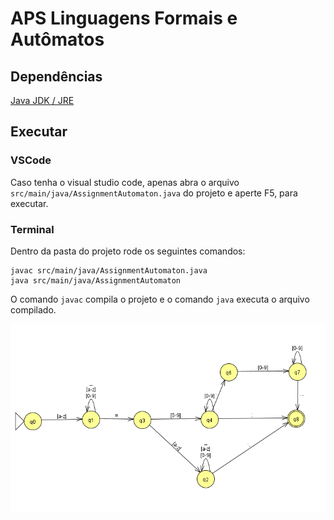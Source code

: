 # APS Linguagens Formais e Autômatos

## Dependências

[Java JDK / JRE](https://www.oracle.com/java/technologies/javase/javase-jdk8-downloads.html)

## Executar

### VSCode

Caso tenha o visual studio code, apenas abra o arquivo `src/main/java/AssignmentAutomaton.java` do projeto e aperte F5, para executar.

### Terminal

Dentro da pasta do projeto rode os seguintes comandos:

```shell
javac src/main/java/AssignmentAutomaton.java
java src/main/java/AssignmentAutomaton
```

O comando `javac` compila o projeto e o comando `java` executa o arquivo compilado.

![Autômato](automaton.png)
